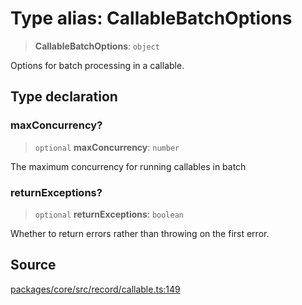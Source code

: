 # Type alias: CallableBatchOptions

> **CallableBatchOptions**: `object`

Options for batch processing in a callable.

## Type declaration

### maxConcurrency?

> `optional` **maxConcurrency**: `number`

The maximum concurrency for running callables in batch

### returnExceptions?

> `optional` **returnExceptions**: `boolean`

Whether to return errors rather than throwing on the first error.

## Source

[packages/core/src/record/callable.ts:149](https://github.com/VictorS67/encre/blob/c09849eb59af073bf23be826a912f2ba4f635f93/packages/core/src/record/callable.ts#L149)
